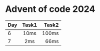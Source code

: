 # Advent of code 2024

| Day | Task1 | Task2 |
|-----|:-----:|------:|
| 6   | 10ms  | 100ms |
| 7   |  2ms  |  66ms |